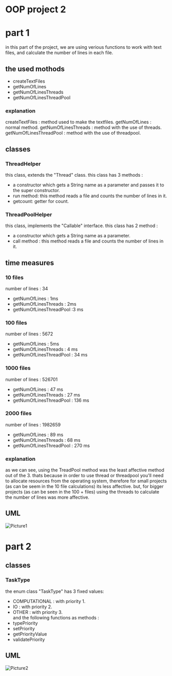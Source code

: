 # OOP project 2 
# part 1
in this part of the project, we are using verious functions to work with text files, and calculate the number of lines in each file. 

## the used mothods 
* createTextFiles 
* getNumOfLines
* getNumOfLinesThreads
* getNumOfLinesThreadPool

### explanation 
createTextFiles : method used to make the textfiles. 
getNumOfLines : normal method.
getNumOfLinesThreads : method with the use of threads. 
getNumOfLinesThreadPool : method with the use of threadpool. 

## classes
### ThreadHelper
this class, extends the "Thread" class. this class has 3 methods : 
* a constructor which gets a String name as a parameter and passes it to the super constructor. 
* run method: this method reads a file and counts the number of lines in it. 
* getcount: getter for count. 

### ThreadPoolHelper
this class, implements the "Callable" interface. this class has 2 method : 
* a constructor which gets a String name as a parameter.
* call method : this method reads a file and counts the number of lines in it. 

## time measures 
### 10 files 
number of lines : 34
* getNumOfLines : 1ms
* getNumOfLinesThreads : 2ms 
* getNumOfLinesThreadPool :3 ms 

### 100 files 
number of lines : 5672
* getNumOfLines : 5ms
* getNumOfLinesThreads : 4 ms
* getNumOfLinesThreadPool : 34 ms 

### 1000 files 
number of lines : 526701
* getNumOfLines : 47 ms 
* getNumOfLinesThreads : 27 ms
* getNumOfLinesThreadPool : 136 ms

### 2000 files 
number of lines : 1982659
* getNumOfLines : 89 ms 
* getNumOfLinesThreads : 68 ms  
* getNumOfLinesThreadPool : 270 ms 

### explanation 
as we can see, using the TreadPool method was the least affective method out of the 3. 
thats because in order to use thread or threadpool you'll need to allocate resources from the operating system, therefore for small projects (as can be seem in the 10 file calculations) its less affective. 
but, for bigger projects (as can be seen in the 100 + files) using the threads to calculate the number of lines was more affective.

## UML


![Picture1](https://user-images.githubusercontent.com/118693941/212293982-9e4fbbdc-43e3-4865-91c3-be4bb659eb38.png)


# part 2
## classes
### TaskType
the enum class "TaskType" has 3 fixed values: 
* COMPUTATIONAL : with priority 1.
* IO : with priority 2. 
* OTHER : with priority 3. <br />
and the following functions as methods : 
* typePriority
* setPriority
* getPriorityValue
* validatePriority








## UML
![Picture2](https://user-images.githubusercontent.com/118693941/212294438-40b3f918-21cd-4f3f-83cb-6db0e7687be3.png)




















